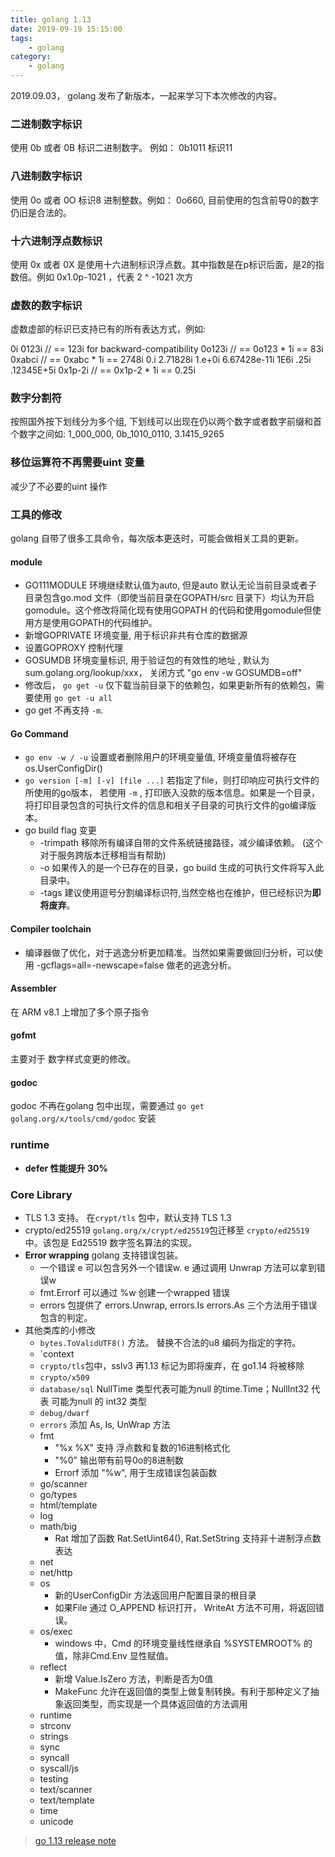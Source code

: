 ```yaml
---
title: golang 1.13 
date: 2019-09-19 15:15:00
tags:
    - golang
category:
    - golang
---
```



2019.09.03， golang 发布了新版本，一起来学习下本次修改的内容。

<!-- more  -->

### 二进制数字标识

使用 0b 或者 0B 标识二进制数字。 例如： 0b1011 标识11

### 八进制数字标识

使用 0o 或者 0O 标识8 进制整数。例如： 0o660, 目前使用的包含前导0的数字仍旧是合法的。


### 十六进制浮点数标识

使用 0x 或者 0X 是使用十六进制标识浮点数。其中指数是在p标识后面，是2的指数倍。例如 0x1.0p-1021 ，代表 2 ^ -1021 次方

### 虚数的数字标识

虚数虚部的标识已支持已有的所有表达方式，例如:

0i
0123i         // == 123i for backward-compatibility
0o123i        // == 0o123 * 1i == 83i
0xabci        // == 0xabc * 1i == 2748i
0.i
2.71828i
1.e+0i
6.67428e-11i
1E6i
.25i
.12345E+5i
0x1p-2i       // == 0x1p-2 * 1i == 0.25i

### 数字分割符

按照国外按下划线分为多个组, 下划线可以出现在仍以两个数字或者数字前缀和首个数字之间如: 1\_000\_000, 0b\_1010\_0110, 3.1415\_9265


### 移位运算符不再需要uint 变量

减少了不必要的uint 操作

### 工具的修改

  golang 自带了很多工具命令，每次版本更迭时，可能会做相关工具的更新。

#### module

  - GO111MODULE 环境继续默认值为auto, 但是auto 默认无论当前目录或者子目录包含go.mod 文件（即使当前目录在GOPATH/src 目录下）均认为开启gomodule。这个修改将简化现有使用GOPATH 的代码和使用gomodule但使用方是使用GOPATH的代码维护。
  - 新增GOPRIVATE 环境变量, 用于标识非共有仓库的数据源
  - 设置GOPROXY 控制代理
  - GOSUMDB 环境变量标识, 用于验证包的有效性的地址 , 默认为 sum.golang.org/lookup/xxx， 关闭方式  "go env -w GOSUMDB=off"
  - 修改后， `go get -u` 仅下载当前目录下的依赖包，如果更新所有的依赖包，需要使用 `go get -u all`
  - go get 不再支持 `-m`. 

#### Go Command

  - `go env -w / -u` 设置或者删除用户的环境变量值, 环境变量值将被存在 os.UserConfigDir()
  - `go version [-m] [-v] [file ...]`  若指定了file，则打印响应可执行文件的所使用的go版本， 若使用 `-m` , 打印嵌入没款的版本信息。如果是一个目录，将打印目录包含的可执行文件的信息和相关子目录的可执行文件的go编译版本。
  - go build flag 变更
    - -trimpath 移除所有编译自带的文件系统链接路径，减少编译依赖。 (这个对于服务跨版本迁移相当有帮助)
    - -o 如果传入的是一个已存在的目录，go build 生成的可执行文件将写入此目录中。
    - -tags 建议使用逗号分割编译标识符,当然空格也在维护，但已经标识为**即将废弃**。

#### Compiler toolchain

  - 编译器做了优化，对于逃逸分析更加精准。当然如果需要做回归分析，可以使用 -gcflags=all=-newscape=false 做老的逃逸分析。

#### Assembler

  在 ARM v8.1 上增加了多个原子指令

#### gofmt

  主要对于 数字样式变更的修改。

#### godoc

  godoc 不再在golang 包中出现，需要通过 `go get golang.org/x/tools/cmd/godoc` 安装

### runtime

  - **defer 性能提升 30%**

### Core Library

  - TLS 1.3 支持。 在`crypt/tls` 包中，默认支持 TLS 1.3
  - crypto/ed25519 `golang.org/x/crypt/ed25519`包迁移至 `crypto/ed25519` 中。该包是 Ed25519 数字签名算法的实现。
  - **Error wrapping** golang 支持错误包装。
    - 一个错误 e 可以包含另外一个错误w. e 通过调用 Unwrap 方法可以拿到错误w
    - fmt.Errorf 可以通过 %w 创建一个wrapped 错误
    - errors 包提供了 errors.Unwrap, errors.Is errors.As 三个方法用于错误包含的判定。
  - 其他类库的小修改
    - `bytes.ToValidUTF8()` 方法。 替换不合法的u8 编码为指定的字符。
    - `context
    - `crypto/tls`包中，sslv3 再1.13 标记为即将废弃，在 go1.14 将被移除
    - `crypto/x509` 
    - `database/sql` NullTime 类型代表可能为null 的time.Time；NullInt32 代表 可能为null 的 int32 类型
    - `debug/dwarf` 
    - `errors` 添加 As, Is, UnWrap 方法
    - fmt 
      - "%x %X" 支持 浮点数和复数的16进制格式化
      - "%0" 输出带有前导0o的8进制数
      - Errorf 添加 "%w", 用于生成错误包装函数
    - go/scanner
    - go/types
    - html/template
    - log
    - math/big
      - Rat 增加了函数 Rat.SetUint64(), Rat.SetString 支持非十进制浮点数表达
    - net
    - net/http
    - os
      - 新的UserConfigDir 方法返回用户配置目录的根目录
      - 如果File 通过 O_APPEND 标识打开， WriteAt 方法不可用，将返回错误。
    - os/exec
      - windows 中，Cmd 的环境变量线性继承自 %SYSTEMROOT% 的值，除非Cmd.Env 显性赋值。
    - reflect
      - 新增 Value.IsZero 方法，判断是否为0值
      - MakeFunc 允许在返回值的类型上做复制转换。有利于那种定义了抽象返回类型，而实现是一个具体返回值的方法调用
    - runtime
    - strconv
    - strings
    - sync
    - syncall
    - syscall/js
    - testing
    - text/scanner
    - text/template
    - time
    - unicode

    



> [go 1.13 release note ](https://golang.google.cn/doc/go1.13) 
